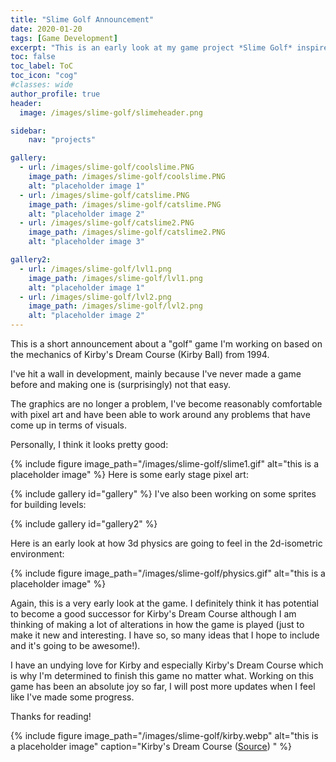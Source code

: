 ```yaml
---
title: "Slime Golf Announcement"
date: 2020-01-20
tags: [Game Development]
excerpt: "This is an early look at my game project *Slime Golf* inspired by the old Nintendo game: *Kirby's Dream Course* from 1994"
toc: false
toc_label: ToC
toc_icon: "cog"
#classes: wide
author_profile: true
header:
  image: /images/slime-golf/slimeheader.png

sidebar:
    nav: "projects"

gallery:
  - url: /images/slime-golf/coolslime.PNG
    image_path: /images/slime-golf/coolslime.PNG
    alt: "placeholder image 1"
  - url: /images/slime-golf/catslime.PNG
    image_path: /images/slime-golf/catslime.PNG
    alt: "placeholder image 2"
  - url: /images/slime-golf/catslime2.PNG
    image_path: /images/slime-golf/catslime2.PNG
    alt: "placeholder image 3"

gallery2:
  - url: /images/slime-golf/lvl1.png
    image_path: /images/slime-golf/lvl1.png
    alt: "placeholder image 1"
  - url: /images/slime-golf/lvl2.png
    image_path: /images/slime-golf/lvl2.png
    alt: "placeholder image 2"
---
```



This is a short announcement about a "golf" game I'm working on based on the mechanics of Kirby's Dream Course (Kirby Ball) from 1994.

I've hit a wall in development, mainly because I've never made a game before and making one is (surprisingly) not that easy.

The graphics are no longer a problem, I've become reasonably comfortable with pixel art and have been able to work around any problems that have come up in terms of visuals.

Personally, I think it looks pretty good:

{% include figure image_path="/images/slime-golf/slime1.gif" alt="this is a placeholder image" %}
Here is some early stage pixel art:

{% include gallery id="gallery" %}
I've also been working on some sprites for building levels:

{% include gallery id="gallery2" %}

Here is an early look at how 3d physics are going to feel in the 2d-isometric environment:

{% include figure image_path="/images/slime-golf/physics.gif" alt="this is a placeholder image" %}

Again, this is a very early look at the game. I definitely think it has potential to become a good successor for Kirby's Dream Course although I am thinking of making a lot of alterations in how the game is played (just to make it new and interesting. I have so, so many ideas that I hope to include and it's going to be awesome!).

I have an undying love for Kirby and especially Kirby's Dream Course which is why I'm determined to finish this game no matter what. Working on this game has been an absolute joy so far, I will post more updates when I feel like I've made some progress.

Thanks for reading!

{% include figure image_path="/images/slime-golf/kirby.webp" alt="this is a placeholder image" caption="Kirby's Dream Course ([Source](https://tiltcontrols.tumblr.com/post/123143031150/kirbys-dream-course-1994)) " %}
